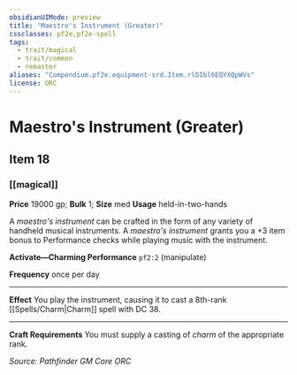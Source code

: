 ```yaml
---
obsidianUIMode: preview
title: "Maestro's Instrument (Greater)"
cssclasses: pf2e,pf2e-spell
tags:
  - trait/magical
  - trait/common
  - remaster
aliases: "Compendium.pf2e.equipment-srd.Item.rlDIbl6EQYXQpWVs"
license: ORC
---
```

# Maestro's Instrument (Greater)
## Item 18
### [[magical]]


**Price** 19000 gp; 
**Bulk** 1; **Size** med
**Usage** held-in-two-hands

A _maestro's instrument_ can be crafted in the form of any variety of handheld musical instruments. A _maestro's instrument_ grants you a +3 item bonus to Performance checks while playing music with the instrument.

**Activate—Charming Performance** `pf2:2` (manipulate)

**Frequency** once per day

* * *

**Effect** You play the instrument, causing it to cast a 8th-rank [[Spells/Charm|Charm]] spell with DC 38.

* * *

**Craft Requirements** You must supply a casting of _charm_ of the appropriate rank.

*Source: Pathfinder GM Core*
*ORC*